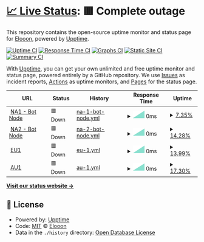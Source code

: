 # [📈 Live Status](https://Eloniumm.github.io/Status-Page): <!--live status--> **🟥 Complete outage**

This repository contains the open-source uptime monitor and status page for [Elooon](https://elondev.cf), powered by [Upptime](https://github.com/upptime/upptime).

[![Uptime CI](https://github.com/Eloniumm/Status-Page/workflows/Uptime%20CI/badge.svg)](https://github.com/Eloniumm/Status-Page/actions?query=workflow%3A%22Uptime+CI%22)
[![Response Time CI](https://github.com/Eloniumm/Status-Page/workflows/Response%20Time%20CI/badge.svg)](https://github.com/Eloniumm/Status-Page/actions?query=workflow%3A%22Response+Time+CI%22)
[![Graphs CI](https://github.com/Eloniumm/Status-Page/workflows/Graphs%20CI/badge.svg)](https://github.com/Eloniumm/Status-Page/actions?query=workflow%3A%22Graphs+CI%22)
[![Static Site CI](https://github.com/Eloniumm/Status-Page/workflows/Static%20Site%20CI/badge.svg)](https://github.com/Eloniumm/Status-Page/actions?query=workflow%3A%22Static+Site+CI%22)
[![Summary CI](https://github.com/Eloniumm/Status-Page/workflows/Summary%20CI/badge.svg)](https://github.com/Eloniumm/Status-Page/actions?query=workflow%3A%22Summary+CI%22)

With [Upptime](https://upptime.js.org), you can get your own unlimited and free uptime monitor and status page, powered entirely by a GitHub repository. We use [Issues](https://github.com/Eloniumm/Status-Page/issues) as incident reports, [Actions](https://github.com/Eloniumm/Status-Page/actions) as uptime monitors, and [Pages](https://Eloniumm.github.io/Status-Page) for the status page.

<!--start: status pages-->
<!-- This summary is generated by Upptime (https://github.com/upptime/upptime) -->
<!-- Do not edit this manually, your changes will be overwritten -->
<!-- prettier-ignore -->
| URL | Status | History | Response Time | Uptime |
| --- | ------ | ------- | ------------- | ------ |
| <img alt="" src="https://favicons.githubusercontent.com/na1.nodes.procloud.xyz" height="13"> [NA1 - Bot Node](https://na1.nodes.procloud.xyz) | 🟥 Down | [na-1-bot-node.yml](https://github.com/Eloniumm/Status-Page/commits/HEAD/history/na-1-bot-node.yml) | <details><summary><img alt="Response time graph" src="./graphs/na-1-bot-node/response-time-week.png" height="20"> 0ms</summary><br><a href="https://Eloniumm.github.io/Status-Page/history/na-1-bot-node"><img alt="Response time 0" src="https://img.shields.io/endpoint?url=https%3A%2F%2Fraw.githubusercontent.com%2FEloniumm%2FStatus-Page%2FHEAD%2Fapi%2Fna-1-bot-node%2Fresponse-time.json"></a><br><a href="https://Eloniumm.github.io/Status-Page/history/na-1-bot-node"><img alt="24-hour response time 0" src="https://img.shields.io/endpoint?url=https%3A%2F%2Fraw.githubusercontent.com%2FEloniumm%2FStatus-Page%2FHEAD%2Fapi%2Fna-1-bot-node%2Fresponse-time-day.json"></a><br><a href="https://Eloniumm.github.io/Status-Page/history/na-1-bot-node"><img alt="7-day response time 0" src="https://img.shields.io/endpoint?url=https%3A%2F%2Fraw.githubusercontent.com%2FEloniumm%2FStatus-Page%2FHEAD%2Fapi%2Fna-1-bot-node%2Fresponse-time-week.json"></a><br><a href="https://Eloniumm.github.io/Status-Page/history/na-1-bot-node"><img alt="30-day response time 0" src="https://img.shields.io/endpoint?url=https%3A%2F%2Fraw.githubusercontent.com%2FEloniumm%2FStatus-Page%2FHEAD%2Fapi%2Fna-1-bot-node%2Fresponse-time-month.json"></a><br><a href="https://Eloniumm.github.io/Status-Page/history/na-1-bot-node"><img alt="1-year response time 0" src="https://img.shields.io/endpoint?url=https%3A%2F%2Fraw.githubusercontent.com%2FEloniumm%2FStatus-Page%2FHEAD%2Fapi%2Fna-1-bot-node%2Fresponse-time-year.json"></a></details> | <details><summary><a href="https://Eloniumm.github.io/Status-Page/history/na-1-bot-node">7.35%</a></summary><a href="https://Eloniumm.github.io/Status-Page/history/na-1-bot-node"><img alt="All-time uptime 7.35%" src="https://img.shields.io/endpoint?url=https%3A%2F%2Fraw.githubusercontent.com%2FEloniumm%2FStatus-Page%2FHEAD%2Fapi%2Fna-1-bot-node%2Fuptime.json"></a><br><a href="https://Eloniumm.github.io/Status-Page/history/na-1-bot-node"><img alt="24-hour uptime 7.35%" src="https://img.shields.io/endpoint?url=https%3A%2F%2Fraw.githubusercontent.com%2FEloniumm%2FStatus-Page%2FHEAD%2Fapi%2Fna-1-bot-node%2Fuptime-day.json"></a><br><a href="https://Eloniumm.github.io/Status-Page/history/na-1-bot-node"><img alt="7-day uptime 7.35%" src="https://img.shields.io/endpoint?url=https%3A%2F%2Fraw.githubusercontent.com%2FEloniumm%2FStatus-Page%2FHEAD%2Fapi%2Fna-1-bot-node%2Fuptime-week.json"></a><br><a href="https://Eloniumm.github.io/Status-Page/history/na-1-bot-node"><img alt="30-day uptime 7.35%" src="https://img.shields.io/endpoint?url=https%3A%2F%2Fraw.githubusercontent.com%2FEloniumm%2FStatus-Page%2FHEAD%2Fapi%2Fna-1-bot-node%2Fuptime-month.json"></a><br><a href="https://Eloniumm.github.io/Status-Page/history/na-1-bot-node"><img alt="1-year uptime 7.35%" src="https://img.shields.io/endpoint?url=https%3A%2F%2Fraw.githubusercontent.com%2FEloniumm%2FStatus-Page%2FHEAD%2Fapi%2Fna-1-bot-node%2Fuptime-year.json"></a></details>
| <img alt="" src="https://favicons.githubusercontent.com/na2.nodes.procloud.xyz" height="13"> [NA2 - Bot Node](https://na2.nodes.procloud.xyz) | 🟥 Down | [na-2-bot-node.yml](https://github.com/Eloniumm/Status-Page/commits/HEAD/history/na-2-bot-node.yml) | <details><summary><img alt="Response time graph" src="./graphs/na-2-bot-node/response-time-week.png" height="20"> 0ms</summary><br><a href="https://Eloniumm.github.io/Status-Page/history/na-2-bot-node"><img alt="Response time 0" src="https://img.shields.io/endpoint?url=https%3A%2F%2Fraw.githubusercontent.com%2FEloniumm%2FStatus-Page%2FHEAD%2Fapi%2Fna-2-bot-node%2Fresponse-time.json"></a><br><a href="https://Eloniumm.github.io/Status-Page/history/na-2-bot-node"><img alt="24-hour response time 0" src="https://img.shields.io/endpoint?url=https%3A%2F%2Fraw.githubusercontent.com%2FEloniumm%2FStatus-Page%2FHEAD%2Fapi%2Fna-2-bot-node%2Fresponse-time-day.json"></a><br><a href="https://Eloniumm.github.io/Status-Page/history/na-2-bot-node"><img alt="7-day response time 0" src="https://img.shields.io/endpoint?url=https%3A%2F%2Fraw.githubusercontent.com%2FEloniumm%2FStatus-Page%2FHEAD%2Fapi%2Fna-2-bot-node%2Fresponse-time-week.json"></a><br><a href="https://Eloniumm.github.io/Status-Page/history/na-2-bot-node"><img alt="30-day response time 0" src="https://img.shields.io/endpoint?url=https%3A%2F%2Fraw.githubusercontent.com%2FEloniumm%2FStatus-Page%2FHEAD%2Fapi%2Fna-2-bot-node%2Fresponse-time-month.json"></a><br><a href="https://Eloniumm.github.io/Status-Page/history/na-2-bot-node"><img alt="1-year response time 0" src="https://img.shields.io/endpoint?url=https%3A%2F%2Fraw.githubusercontent.com%2FEloniumm%2FStatus-Page%2FHEAD%2Fapi%2Fna-2-bot-node%2Fresponse-time-year.json"></a></details> | <details><summary><a href="https://Eloniumm.github.io/Status-Page/history/na-2-bot-node">14.28%</a></summary><a href="https://Eloniumm.github.io/Status-Page/history/na-2-bot-node"><img alt="All-time uptime 14.28%" src="https://img.shields.io/endpoint?url=https%3A%2F%2Fraw.githubusercontent.com%2FEloniumm%2FStatus-Page%2FHEAD%2Fapi%2Fna-2-bot-node%2Fuptime.json"></a><br><a href="https://Eloniumm.github.io/Status-Page/history/na-2-bot-node"><img alt="24-hour uptime 14.28%" src="https://img.shields.io/endpoint?url=https%3A%2F%2Fraw.githubusercontent.com%2FEloniumm%2FStatus-Page%2FHEAD%2Fapi%2Fna-2-bot-node%2Fuptime-day.json"></a><br><a href="https://Eloniumm.github.io/Status-Page/history/na-2-bot-node"><img alt="7-day uptime 14.28%" src="https://img.shields.io/endpoint?url=https%3A%2F%2Fraw.githubusercontent.com%2FEloniumm%2FStatus-Page%2FHEAD%2Fapi%2Fna-2-bot-node%2Fuptime-week.json"></a><br><a href="https://Eloniumm.github.io/Status-Page/history/na-2-bot-node"><img alt="30-day uptime 14.28%" src="https://img.shields.io/endpoint?url=https%3A%2F%2Fraw.githubusercontent.com%2FEloniumm%2FStatus-Page%2FHEAD%2Fapi%2Fna-2-bot-node%2Fuptime-month.json"></a><br><a href="https://Eloniumm.github.io/Status-Page/history/na-2-bot-node"><img alt="1-year uptime 14.28%" src="https://img.shields.io/endpoint?url=https%3A%2F%2Fraw.githubusercontent.com%2FEloniumm%2FStatus-Page%2FHEAD%2Fapi%2Fna-2-bot-node%2Fuptime-year.json"></a></details>
| <img alt="" src="https://favicons.githubusercontent.com/eu1.nodes.procloud.xyz" height="13"> [EU1](https://eu1.nodes.procloud.xyz) | 🟥 Down | [eu-1.yml](https://github.com/Eloniumm/Status-Page/commits/HEAD/history/eu-1.yml) | <details><summary><img alt="Response time graph" src="./graphs/eu-1/response-time-week.png" height="20"> 0ms</summary><br><a href="https://Eloniumm.github.io/Status-Page/history/eu-1"><img alt="Response time 0" src="https://img.shields.io/endpoint?url=https%3A%2F%2Fraw.githubusercontent.com%2FEloniumm%2FStatus-Page%2FHEAD%2Fapi%2Feu-1%2Fresponse-time.json"></a><br><a href="https://Eloniumm.github.io/Status-Page/history/eu-1"><img alt="24-hour response time 0" src="https://img.shields.io/endpoint?url=https%3A%2F%2Fraw.githubusercontent.com%2FEloniumm%2FStatus-Page%2FHEAD%2Fapi%2Feu-1%2Fresponse-time-day.json"></a><br><a href="https://Eloniumm.github.io/Status-Page/history/eu-1"><img alt="7-day response time 0" src="https://img.shields.io/endpoint?url=https%3A%2F%2Fraw.githubusercontent.com%2FEloniumm%2FStatus-Page%2FHEAD%2Fapi%2Feu-1%2Fresponse-time-week.json"></a><br><a href="https://Eloniumm.github.io/Status-Page/history/eu-1"><img alt="30-day response time 0" src="https://img.shields.io/endpoint?url=https%3A%2F%2Fraw.githubusercontent.com%2FEloniumm%2FStatus-Page%2FHEAD%2Fapi%2Feu-1%2Fresponse-time-month.json"></a><br><a href="https://Eloniumm.github.io/Status-Page/history/eu-1"><img alt="1-year response time 0" src="https://img.shields.io/endpoint?url=https%3A%2F%2Fraw.githubusercontent.com%2FEloniumm%2FStatus-Page%2FHEAD%2Fapi%2Feu-1%2Fresponse-time-year.json"></a></details> | <details><summary><a href="https://Eloniumm.github.io/Status-Page/history/eu-1">13.99%</a></summary><a href="https://Eloniumm.github.io/Status-Page/history/eu-1"><img alt="All-time uptime 13.99%" src="https://img.shields.io/endpoint?url=https%3A%2F%2Fraw.githubusercontent.com%2FEloniumm%2FStatus-Page%2FHEAD%2Fapi%2Feu-1%2Fuptime.json"></a><br><a href="https://Eloniumm.github.io/Status-Page/history/eu-1"><img alt="24-hour uptime 13.99%" src="https://img.shields.io/endpoint?url=https%3A%2F%2Fraw.githubusercontent.com%2FEloniumm%2FStatus-Page%2FHEAD%2Fapi%2Feu-1%2Fuptime-day.json"></a><br><a href="https://Eloniumm.github.io/Status-Page/history/eu-1"><img alt="7-day uptime 13.99%" src="https://img.shields.io/endpoint?url=https%3A%2F%2Fraw.githubusercontent.com%2FEloniumm%2FStatus-Page%2FHEAD%2Fapi%2Feu-1%2Fuptime-week.json"></a><br><a href="https://Eloniumm.github.io/Status-Page/history/eu-1"><img alt="30-day uptime 13.99%" src="https://img.shields.io/endpoint?url=https%3A%2F%2Fraw.githubusercontent.com%2FEloniumm%2FStatus-Page%2FHEAD%2Fapi%2Feu-1%2Fuptime-month.json"></a><br><a href="https://Eloniumm.github.io/Status-Page/history/eu-1"><img alt="1-year uptime 13.99%" src="https://img.shields.io/endpoint?url=https%3A%2F%2Fraw.githubusercontent.com%2FEloniumm%2FStatus-Page%2FHEAD%2Fapi%2Feu-1%2Fuptime-year.json"></a></details>
| <img alt="" src="https://favicons.githubusercontent.com/au1.nodes.procloud.xyz" height="13"> [AU1](https://au1.nodes.procloud.xyz) | 🟥 Down | [au-1.yml](https://github.com/Eloniumm/Status-Page/commits/HEAD/history/au-1.yml) | <details><summary><img alt="Response time graph" src="./graphs/au-1/response-time-week.png" height="20"> 0ms</summary><br><a href="https://Eloniumm.github.io/Status-Page/history/au-1"><img alt="Response time 0" src="https://img.shields.io/endpoint?url=https%3A%2F%2Fraw.githubusercontent.com%2FEloniumm%2FStatus-Page%2FHEAD%2Fapi%2Fau-1%2Fresponse-time.json"></a><br><a href="https://Eloniumm.github.io/Status-Page/history/au-1"><img alt="24-hour response time 0" src="https://img.shields.io/endpoint?url=https%3A%2F%2Fraw.githubusercontent.com%2FEloniumm%2FStatus-Page%2FHEAD%2Fapi%2Fau-1%2Fresponse-time-day.json"></a><br><a href="https://Eloniumm.github.io/Status-Page/history/au-1"><img alt="7-day response time 0" src="https://img.shields.io/endpoint?url=https%3A%2F%2Fraw.githubusercontent.com%2FEloniumm%2FStatus-Page%2FHEAD%2Fapi%2Fau-1%2Fresponse-time-week.json"></a><br><a href="https://Eloniumm.github.io/Status-Page/history/au-1"><img alt="30-day response time 0" src="https://img.shields.io/endpoint?url=https%3A%2F%2Fraw.githubusercontent.com%2FEloniumm%2FStatus-Page%2FHEAD%2Fapi%2Fau-1%2Fresponse-time-month.json"></a><br><a href="https://Eloniumm.github.io/Status-Page/history/au-1"><img alt="1-year response time 0" src="https://img.shields.io/endpoint?url=https%3A%2F%2Fraw.githubusercontent.com%2FEloniumm%2FStatus-Page%2FHEAD%2Fapi%2Fau-1%2Fresponse-time-year.json"></a></details> | <details><summary><a href="https://Eloniumm.github.io/Status-Page/history/au-1">17.30%</a></summary><a href="https://Eloniumm.github.io/Status-Page/history/au-1"><img alt="All-time uptime 17.30%" src="https://img.shields.io/endpoint?url=https%3A%2F%2Fraw.githubusercontent.com%2FEloniumm%2FStatus-Page%2FHEAD%2Fapi%2Fau-1%2Fuptime.json"></a><br><a href="https://Eloniumm.github.io/Status-Page/history/au-1"><img alt="24-hour uptime 17.30%" src="https://img.shields.io/endpoint?url=https%3A%2F%2Fraw.githubusercontent.com%2FEloniumm%2FStatus-Page%2FHEAD%2Fapi%2Fau-1%2Fuptime-day.json"></a><br><a href="https://Eloniumm.github.io/Status-Page/history/au-1"><img alt="7-day uptime 17.30%" src="https://img.shields.io/endpoint?url=https%3A%2F%2Fraw.githubusercontent.com%2FEloniumm%2FStatus-Page%2FHEAD%2Fapi%2Fau-1%2Fuptime-week.json"></a><br><a href="https://Eloniumm.github.io/Status-Page/history/au-1"><img alt="30-day uptime 17.30%" src="https://img.shields.io/endpoint?url=https%3A%2F%2Fraw.githubusercontent.com%2FEloniumm%2FStatus-Page%2FHEAD%2Fapi%2Fau-1%2Fuptime-month.json"></a><br><a href="https://Eloniumm.github.io/Status-Page/history/au-1"><img alt="1-year uptime 17.30%" src="https://img.shields.io/endpoint?url=https%3A%2F%2Fraw.githubusercontent.com%2FEloniumm%2FStatus-Page%2FHEAD%2Fapi%2Fau-1%2Fuptime-year.json"></a></details>

<!--end: status pages-->

[**Visit our status website →**](https://Eloniumm.github.io/Status-Page)

## 📄 License

- Powered by: [Upptime](https://github.com/upptime/upptime)
- Code: [MIT](./LICENSE) © [Elooon](https://elondev.cf)
- Data in the `./history` directory: [Open Database License](https://opendatacommons.org/licenses/odbl/1-0/)
